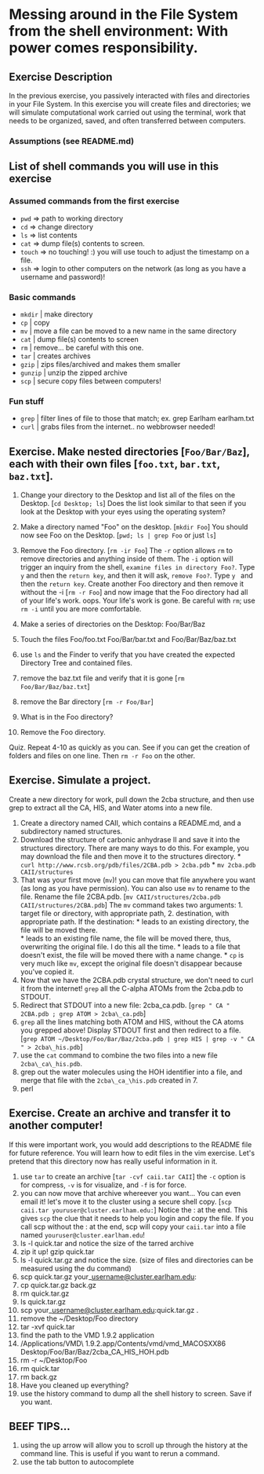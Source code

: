 # Messing around in the File System from the shell environment: With power comes responsibility. 

## Exercise Description
In the previous exercise, you passively interacted with files and directories in your File System. In this exercise you will create files and directories; we will simulate computational work carried out using the terminal, work that needs to be organized, saved, and often transferred between computers.  

### Assumptions (see README.md)

## List of shell commands you will use in this exercise 

### Assumed commands from the first exercise 
* `pwd`    => path to working directory
* `cd`     => change directory  
* `ls`     => list contents
* `cat`    => dump file(s) contents to screen.  
* `touch`  => no touching! :) you will use touch to adjust the timestamp on a file.
* `ssh`    => login to other computers on the network (as long as you have a username and password)! 

### Basic commands 
* `mkdir`  | make directory
* `cp`     | copy
* `mv`     | move a file can be moved to a new name in the same directory
* `cat`    | dump file(s) contents to screen
* `rm`     | remove... be careful with this one.
* `tar`    | creates archives
* `gzip`   | zips files/archived and makes them smaller
* `gunzip` | unzip the zipped archive
* `scp`    | secure copy files between computers!

### Fun stuff
* `grep`  | filter lines of file to those that match; ex. grep Earlham earlham.txt
* `curl`  | grabs files from the internet.. no webbrowser needed!

## Exercise.  Make nested directories [`Foo/Bar/Baz`], each with their own files [`foo.txt`, `bar.txt`, `baz.txt`]. 

  1. Change your directory to the Desktop and list all of the files on the Desktop. [`cd Desktop; ls`]  Does the list look similar to that seen if you look at the Desktop with your eyes using the operating system?
  2. Make a directory named "Foo" on the desktop. [`mkdir Foo`] You should now see Foo on the Desktop. [`pwd; ls | grep Foo` or just `ls`] 
  3. Remove the Foo directory. [`rm -ir Foo`] The `-r` option allows `rm` to remove directories and anything inside of them. The `-i` option will trigger an inquiry from the shell, `examine files in directory Foo?`. Type `y` and then the `return key`,  and then it will ask, `remove Foo?`. Type `y ` and then the `return key`.  Create another Foo directory and then remove it without the -i [`rm -r Foo`] and now image that the Foo directory had all of your life's work. oops.  Your life's work is gone.  Be careful with `rm`; use `rm -i` until you are more comfortable.

  4. Make a series of directories on the Desktop:  Foo/Bar/Baz  
  5. Touch the files Foo/foo.txt  Foo/Bar/bar.txt and Foo/Bar/Baz/baz.txt
  6. use `ls` and the Finder to verify that you have created the expected Directory Tree and contained files.
  7. remove the baz.txt file and verify that it is gone [`rm Foo/Bar/Baz/baz.txt`]
  8. remove the Bar directory [`rm -r Foo/Bar`]
  9. What is in the Foo directory?
  10. Remove the Foo directory.

Quiz. Repeat 4-10 as quickly as you can.  See if you can get the creation of folders and files on one line.  Then `rm -r Foo` on the other.

## Exercise. Simulate a project. 

Create a new directory for work, pull down the 2cba structure, and then use grep to extract all the CA, HIS, and Water atoms into a new file.

  1. Create a directory named CAII, which contains a README.md, and a subdirectory named structures. 
  2. Download the structure of carbonic anhydrase II and save it into the structures directory.  There are many ways to do this.  For example, you may download the file and then move it to the structures directory. 
    * `curl http://www.rcsb.org/pdb/files/2CBA.pdb > 2cba.pdb`
    * `mv 2cba.pdb CAII/structures`
  3. That was your first move (`mv`)!  you can move that file anywhere you want (as long as you have permission).  You can also use `mv` to rename to the file.  Rename the file 2CBA.pdb.  [`mv CAII/structures/2cba.pdb CAII/structures/2CBA.pdb`] The `mv` command takes two arguments: 1. target file or directory, with appropriate path, 2. destination, with appropriate path.  If the destination: 
    * leads to an existing directory, the file will be moved there.  
    * leads to an existing file name, the file will be moved there, thus, overwriting the original file.  I do this all the time.
    * leads to a file that doesn't exist, the file will be moved there with a name change.
    * `cp` is very much like `mv`, except the original file doesn't disappear because you've copied it.
  4. Now that we have the 2CBA.pdb crystal structure, we don't need to curl it from the internet!  `grep` all the C-alpha ATOMs from the 2cba.pdb to STDOUT. 
  5. Redirect that STDOUT into a new file: 2cba_ca.pdb.  [`grep " CA " 2CBA.pdb ; grep ATOM > 2cba\_ca.pdb`]
  6. `grep` all the lines matching both ATOM and HIS, without the CA atoms you grepped above! Display STDOUT first and then redirect to a file. [`grep ATOM ~/Desktop/Foo/Bar/Baz/2cba.pdb | grep HIS | grep -v " CA " > 2cba\_his.pdb`]
  7. use the `cat` command to combine the two files into a new file `2cba\_ca\_his.pdb`.
  8. grep out the water molecules using the HOH identifier into a file, and merge that file with the `2cba\_ca_\his.pdb` created in 7.
  9. perl

## Exercise. Create an archive and transfer it to another computer! 

If this were important work, you would add descriptions to the README file for future reference.  You will learn how to edit files in the vim exercise.  Let's pretend that this directory now has really useful information in it.

  1. use `tar` to create an archive [`tar -cvf caii.tar CAII`]  the `-c` option is for compress, `-v` is for visualize, and `-f` is for force.  
  2. you can now move that archive whereever you want... You can even email it!  let's move it to the cluster using a secure shell copy. [`scp caii.tar youruser@cluster.earlham.edu:`] Notice the : at the end.  This gives `scp` the clue that it needs to help you login and copy the file.  If you call scp without the : at the end, scp will copy your `caii.tar` into a file named `youruser@cluster.earlham.edu`!
  22. ls -l quick.tar and notice the size of the tarred archive
  23. zip it up!  gzip quick.tar
  24. ls -l quick.tar.gz and notice the size.  (size of files and directories can be measured using the du command)
  25. scp quick.tar.gz your\_username@cluster.earlham.edu:
  26. cp quick.tar.gz back.gz
  27. rm quick.tar.gz
  27. ls quick.tar.gz
  28. scp your\_username@cluster.earlham.edu:quick.tar.gz .
  29. remove the ~/Desktop/Foo directory
  30. tar -xvf quick.tar
  31. find the path to the VMD 1.9.2 application 
  32. /Applications/VMD\ 1.9.2.app/Contents/vmd/vmd\_MACOSXX86 Desktop/Foo/Bar/Baz/2cba\_CA\_HIS\_HOH.pdb
  33. rm -r ~/Desktop/Foo
  34. rm quick.tar
  35. rm back.gz
  36. Have you cleaned up everything?
  37. use the history command to dump all the shell history to screen.  Save if you want.
  
## BEEF TIPS... 
  1. using the up arrow will allow you to scroll up through the history at the command line.  This is useful if you want to rerun a command.
  2. use the tab button to autocomplete 
